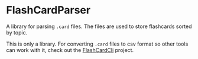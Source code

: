 # FlashCardParser

A library for parsing `.card` files.
The files are used to store flashcards sorted by topic.

This is only a library.
For converting `.card` files to csv format so other tools can work with it,
check out the [FlashCardCli](https://github.com/Lukas412/FlashCardCli) project.
